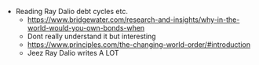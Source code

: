 - Reading Ray Dalio debt cycles etc. 
    - https://www.bridgewater.com/research-and-insights/why-in-the-world-would-you-own-bonds-when
    - Dont really understand it but interesting
    - https://www.principles.com/the-changing-world-order/#introduction 
    - Jeez Ray Dalio writes A LOT 

